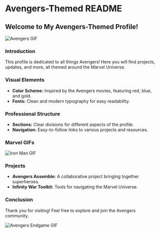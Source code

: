 # Avengers-Themed README

## Welcome to My Avengers-Themed Profile!

![Avengers GIF](https://media.giphy.com/media/JIX9t2j0ZTN9S/giphy.gif)

### Introduction
This profile is dedicated to all things Avengers! Here you will find projects, updates, and more, all themed around the Marvel Universe.

### Visual Elements
- **Color Scheme:** Inspired by the Avengers movies, featuring red, blue, and gold.
- **Fonts:** Clean and modern typography for easy readability.

### Professional Structure
- **Sections:** Clear divisions for different aspects of the profile.
- **Navigation:** Easy-to-follow links to various projects and resources.

### Marvel GIFs
![Iron Man GIF](https://media.giphy.com/media/3o6Zt8S3g7Q4nG2V1u/giphy.gif)

### Projects
- **Avengers Assemble:** A collaborative project bringing together superheroes.
- **Infinity War Toolkit:** Tools for navigating the Marvel Universe.

### Conclusion
Thank you for visiting! Feel free to explore and join the Avengers community. 

![Avengers Endgame GIF](https://media.giphy.com/media/3o6gD4j8V7g2Fh0k7O/giphy.gif)
